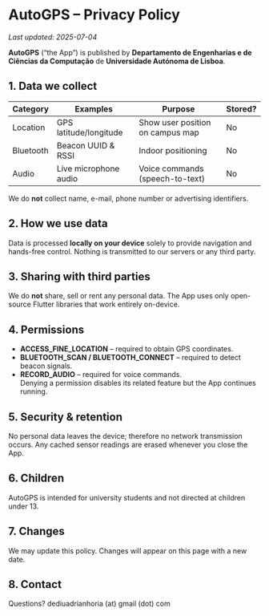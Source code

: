 # AutoGPS – Privacy Policy
_Last updated: 2025-07-04_

**AutoGPS** (“the App”) is published by **Departamento de Engenharias e de Ciências da Computação** de **Universidade Autónoma de Lisboa**.  


## 1. Data we collect
| Category | Examples | Purpose | Stored? |
|----------|----------|---------|---------|
| Location | GPS latitude/longitude | Show user position on campus map | No |
| Bluetooth | Beacon UUID & RSSI | Indoor positioning | No |
| Audio | Live microphone audio | Voice commands (speech-to-text) | No |

We do **not** collect name, e-mail, phone number or advertising identifiers.

## 2. How we use data
Data is processed **locally on your device** solely to provide navigation and
hands-free control. Nothing is transmitted to our servers or any third party.

## 3. Sharing with third parties
We do **not** share, sell or rent any personal data. The App uses only
open-source Flutter libraries that work entirely on-device.

## 4. Permissions
* **ACCESS_FINE_LOCATION** – required to obtain GPS coordinates.  
* **BLUETOOTH_SCAN / BLUETOOTH_CONNECT** – required to detect beacon signals.  
* **RECORD_AUDIO** – required for voice commands.  
Denying a permission disables its related feature but the App continues running.

## 5. Security & retention
No personal data leaves the device; therefore no network transmission occurs.
Any cached sensor readings are erased whenever you close the App.

## 6. Children
AutoGPS is intended for university students and not directed at children under 13.

## 7. Changes
We may update this policy. Changes will appear on this page with a new date.

## 8. Contact
Questions?  dediuadrianhoria (at) gmail (dot) com
